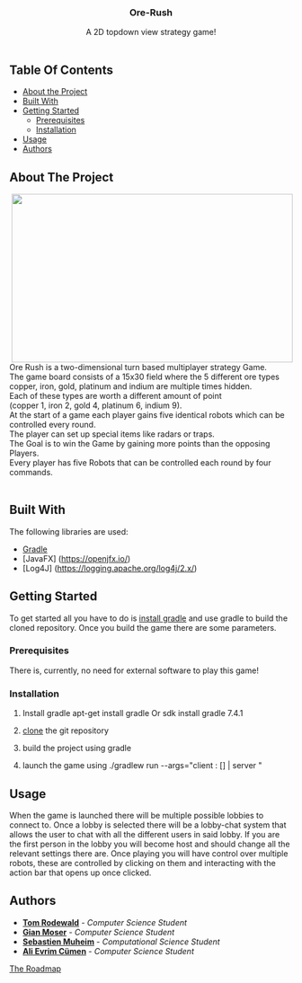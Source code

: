 

<h3 align="center">Ore-Rush</h3>

  <p align="center">
    A 2D topdown view strategy game!
    <br/>
    <br/>



## Table Of Contents

* [About the Project](#about-the-project)
* [Built With](#built-with)
* [Getting Started](#getting-started)
    * [Prerequisites](#prerequisites)
    * [Installation](#installation)
* [Usage](#usage)
* [Authors](#authors)

## About The Project
  <img src="https://media.discordapp.net/attachments/769245445951324261/957088755666276392/Mockup.PNG" width ="500"  height="300" align="right">

<br/>
<br/>
Ore Rush is a two-dimensional turn based multiplayer strategy Game.
<br/>
The game board consists of a 15x30 field where the 5 different ore types
<br/>
copper, iron, gold, platinum and indium are multiple times hidden.
<br/>
Each of these types are worth a different amount of point
<br/>
(copper 1, iron 2, gold 4, platinum 6, indium 9).
<br>
At the start of a game each player gains five identical robots which can be controlled every round.
<br/>
The player can set up special items like radars or traps.
<br/>
The Goal is to win the Game by gaining more points than the opposing Players.
<br/>
Every player has five Robots that can be controlled each round by four commands.

<br/>
<br/>

## Built With

The following libraries are used:

* [Gradle](https://gradle.org/)
* [JavaFX] (https://openjfx.io/)
* [Log4J] (https://logging.apache.org/log4j/2.x/)

## Getting Started

To get started all you have to do is [install gradle](https://gradle.org/) and use gradle to build the cloned repository.
Once you build the game there are some parameters.

### Prerequisites

There is, currently, no need for external software to play this game!

### Installation

1. Install gradle apt-get install gradle Or sdk install gradle 7.4.1

2. [clone](https://git.scicore.unibas.ch/cs108-fs22/Gruppe-12.git) the git repository

3. build the project using gradle

4. launch the game using ./gradlew run --args="client <hostAddress>:<port> [<username>] | server <port>"


## Usage

When the game is launched there will be multiple possible lobbies to connect to. Once a lobby is selected there will be a lobby-chat system that allows the user to chat with all the different users in said lobby. If you are the first person in the lobby you will become host and should change all the relevant settings there are.
Once playing you will have control over multiple robots, these are controlled by clicking on them and interacting with the action bar that opens up once clicked.


## Authors

* [**Tom Rodewald**](https://git.scicore.unibas.ch/tom.rodewald)  - *Computer Science Student*
* [**Gian Moser**](https://git.scicore.unibas.ch/gian.moser)  - *Computer Science Student*
* [**Sebastien Muheim**](https://git.scicore.unibas.ch/gian.moser) - *Computational Science Student*
* [**Ali Evrim Cümen**](https://git.scicore.unibas.ch/ali.cuemen) - *Computer Science Student*


[The Roadmap](https://git.scicore.unibas.ch/cs108-fs22/Gruppe-12/-/blob/master/documents/gantchart.pdf)
